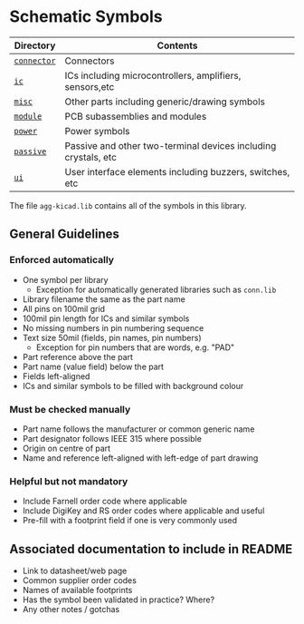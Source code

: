 # Schematic Symbols

Directory                |  Contents
-------------------------|----------
[`connector`](connector) | Connectors
[`ic`](ic)               | ICs including microcontrollers, amplifiers, sensors,etc
[`misc`](misc)           | Other parts including generic/drawing symbols
[`module`](module)       | PCB subassemblies and modules
[`power`](power)         | Power symbols
[`passive`](passive)     | Passive and other two-terminal devices including crystals, etc
[`ui`](ui)               | User interface elements including buzzers, switches, etc


The file `agg-kicad.lib` contains all of the symbols in this library.

## General Guidelines

### Enforced automatically

* One symbol per library
    * Exception for automatically generated libraries such as `conn.lib`
* Library filename the same as the part name
* All pins on 100mil grid
* 100mil pin length for ICs and similar symbols
* No missing numbers in pin numbering sequence
* Text size 50mil (fields, pin names, pin numbers)
    * Exception for pin numbers that are words, e.g. "PAD"
* Part reference above the part
* Part name (value field) below the part
* Fields left-aligned
* ICs and similar symbols to be filled with background colour

### Must be checked manually

* Part name follows the manufacturer or common generic name
* Part designator follows IEEE 315 where possible
* Origin on centre of part
* Name and reference left-aligned with left-edge of part drawing

### Helpful but not mandatory

* Include Farnell order code where applicable
* Include DigiKey and RS order codes where applicable and useful
* Pre-fill with a footprint field if one is very commonly used

## Associated documentation to include in README

* Link to datasheet/web page
* Common supplier order codes
* Names of available footprints
* Has the symbol been validated in practice? Where?
* Any other notes / gotchas
